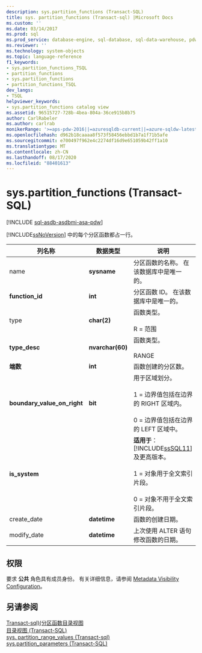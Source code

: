 ```yaml
---
description: sys.partition_functions (Transact-SQL)
title: sys. partition_functions (Transact-sql) |Microsoft Docs
ms.custom: ''
ms.date: 03/14/2017
ms.prod: sql
ms.prod_service: database-engine, sql-database, sql-data-warehouse, pdw
ms.reviewer: ''
ms.technology: system-objects
ms.topic: language-reference
f1_keywords:
- sys.partition_functions_TSQL
- partition_functions
- sys.partition_functions
- partition_functions_TSQL
dev_langs:
- TSQL
helpviewer_keywords:
- sys.partition_functions catalog view
ms.assetid: 96515727-728b-4bea-804a-36ce915b8b75
author: CarlRabeler
ms.author: carlrab
monikerRange: '>=aps-pdw-2016||=azuresqldb-current||=azure-sqldw-latest||>=sql-server-2016||=sqlallproducts-allversions||>=sql-server-linux-2017||=azuresqldb-mi-current'
ms.openlocfilehash: d962b18caaaa8f573f58456ebbd1b7a1f71b5afe
ms.sourcegitcommit: e700497f962e4c2274df16d9e651059b42ff1a10
ms.translationtype: MT
ms.contentlocale: zh-CN
ms.lasthandoff: 08/17/2020
ms.locfileid: "88401613"
---
```

# <a name="syspartition_functions-transact-sql"></a>sys.partition_functions (Transact-SQL)
[!INCLUDE [sql-asdb-asdbmi-asa-pdw](../../includes/applies-to-version/sql-asdb-asdbmi-asa-pdw.md)]

  [!INCLUDE[ssNoVersion](../../includes/ssnoversion-md.md)] 中的每个分区函数都占一行。  
  
|列名称|数据类型|说明|  
|-----------------|---------------|-----------------|  
|name|**sysname**|分区函数的名称。 在该数据库中是唯一的。|  
|**function_id**|**int**|分区函数 ID。 在该数据库中是唯一的。|  
|type|**char(2)**|函数类型。<br /><br /> R = 范围|  
|**type_desc**|**nvarchar(60)**|函数类型。<br /><br /> RANGE|  
|**端数**|**int**|函数创建的分区数。|  
|**boundary_value_on_right**|**bit**|用于区域划分。<br /><br /> 1 = 边界值包括在边界的 RIGHT 区域内。<br /><br /> 0 = 边界值包括在边界的 LEFT 区域中。|  
|**is_system**||**适用于**：[!INCLUDE[ssSQL11](../../includes/sssql11-md.md)] 及更高版本。<br /><br /> 1 = 对象用于全文索引片段。<br /><br /> 0 = 对象不用于全文索引片段。|  
|create_date|**datetime**|函数的创建日期。|  
|modify_date|**datetime**|上次使用 ALTER 语句修改函数的日期。|  
  
## <a name="permissions"></a>权限  
 要求 **公共** 角色具有成员身份。 有关详细信息，请参阅 [Metadata Visibility Configuration](../../relational-databases/security/metadata-visibility-configuration.md)。  
  
## <a name="see-also"></a>另请参阅  
 [Transact-sql&#41;&#40;分区函数目录视图 ](../../relational-databases/system-catalog-views/partition-function-catalog-views-transact-sql.md)   
 [目录视图 (Transact-SQL)](../../relational-databases/system-catalog-views/catalog-views-transact-sql.md)   
 [sys. partition_range_values &#40;Transact-sql&#41;](../../relational-databases/system-catalog-views/sys-partition-range-values-transact-sql.md)   
 [sys.partition_parameters (Transact-SQL)](../../relational-databases/system-catalog-views/sys-partition-parameters-transact-sql.md)  
  
  
